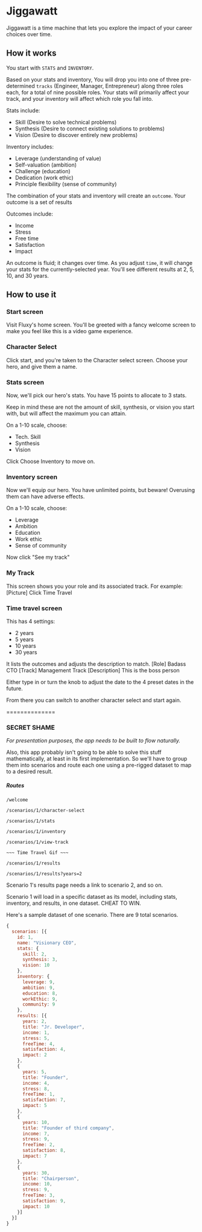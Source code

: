 # Jiggawatt

Jiggawatt is a time machine that lets you explore the impact of your career choices over time.


## How it works

You start with `STATS` and `INVENTORY`.

Based on your stats and inventory, You will drop you into one of three pre-determined `tracks` (Engineer, Manager, Entrepreneur) along three roles each, for a total of nine possible roles. Your stats will primarily affect your track, and your inventory will affect which role you fall into.

Stats include:
  - Skill (Desire to solve technical problems)
  - Synthesis (Desire to connect existing solutions to problems)
  - Vision (Desire to discover entirely new problems)

Inventory includes:
  - Leverage (understanding of value)
  - Self-valuation (ambition)
  - Challenge (education)
  - Dedication (work ethic)
  - Principle flexibility (sense of community)

The combination of your stats and inventory will create an `outcome`. Your outcome is a set of results 

Outcomes include:
  - Income
  - Stress
  - Free time
  - Satisfaction
  - Impact


An outcome is fluid; it changes over time. As you adjust `time`, it will change your stats for the currently-selected year. You'll see different results at 2, 5, 10, and 30 years.

## How to use it

### Start screen

Visit Fluxy's home screen. You'll be greeted with a fancy welcome screen to make you feel like this is a video game experience.

### Character Select

Click start, and you're taken to the Character select screen. Choose your hero, and give them a name.

### Stats screen

Now, we'll pick our hero's stats. You have 15 points to allocate to 3 stats.

Keep in mind these are not the amount of skill, synthesis, or vision you start with, but will affect the maximum you can attain.

On a 1-10 scale, choose:

  - Tech. Skill
  - Synthesis
  - Vision 

Click Choose Inventory to move on.

### Inventory screen

Now we'll equip our hero. You have unlimited points, but beware! Overusing them can have adverse effects.

On a 1-10 scale, choose:
  - Leverage
  - Ambition
  - Education
  - Work ethic
  - Sense of community

Now click "See my track"

### My Track

This screen shows you your role and its associated track. For example:
[Picture] 
Click Time Travel

### Time travel screen

This has 4 settings: 
  - 2 years
  - 5 years
  - 10 years
  - 30 years

It lists the outcomes and adjusts the description to match.
[Role] Badass CTO
[Track] Management Track
[Description] This is the boss person 

Either type in or turn the knob to adjust the date to the 4 preset dates in the future.

From there you can switch to another character select and start again.

==============

### SECRET SHAME ###

_For presentation purposes, the app needs to be built to flow naturally._

Also, this app probably isn't going to be able to solve this stuff mathematically, at least in its first implementation. So we'll have to group them into scenarios and route each one using a pre-rigged dataset to map to a desired result.

##### Routes 

`/welcome`

`/scenarios/1/character-select`

`/scenarios/1/stats`

`/scenarios/1/inventory`

`/scenarios/1/view-track`

`~~~ Time Travel Gif ~~~`

`/scenarios/1/results`

`/scenarios/1/results?years=2`

Scenario 1's results page needs a link to scenario 2, and so on.

Scenario 1 will load in a specific dataset as its model, including stats, inventory, and results, in one dataset. CHEAT TO WIN.

Here's a sample dataset of one scenario. There are 9 total scenarios.

```javascript
{
  scenarios: [{
    id: 1,
    name: "Visionary CEO",
    stats: {
      skill: 2,
      synthesis: 3,
      vision: 10
    },
    inventory: {
      leverage: 9,
      ambition: 9,
      education: 8,
      workEthic: 9,
      community: 9
    },
    results: [{
      years: 2,
      title: "Jr. Developer",
      income: 1,
      stress: 5,
      freeTime: 4,
      satisfaction: 4,
      impact: 2
    },
    {
      years: 5,
      title: "Founder",
      income: 4,
      stress: 8,
      freeTime: 1,
      satisfaction: 7,
      impact: 5
    },
    {
      years: 10,
      title: "Founder of third company",
      income: 7,
      stress: 9,
      freeTime: 2,
      satisfaction: 8,
      impact: 7
    },
    {
      years: 30,
      title: "Chairperson",
      income: 10,
      stress: 9,
      freeTime: 3,
      satisfaction: 9,
      impact: 10
    }]
  }]
}
```
